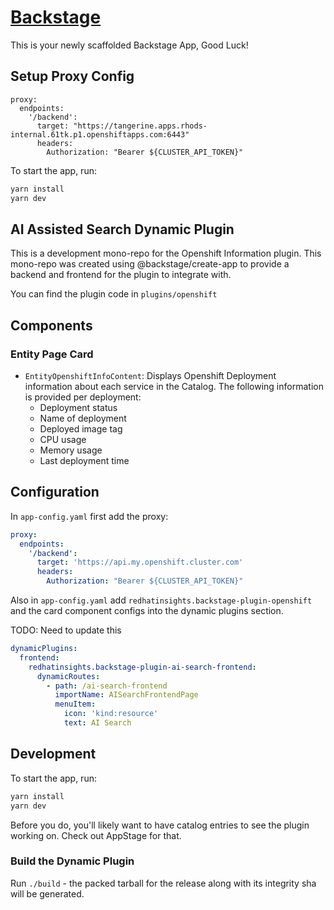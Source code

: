 # [Backstage](https://backstage.io)

This is your newly scaffolded Backstage App, Good Luck!

## Setup Proxy Config
```
proxy:
  endpoints:
    '/backend':
      target: "https://tangerine.apps.rhods-internal.61tk.p1.openshiftapps.com:6443"
      headers:
        Authorization: "Bearer ${CLUSTER_API_TOKEN}"
```

To start the app, run:

```sh
yarn install
yarn dev
```

## AI Assisted Search Dynamic Plugin

This is a development mono-repo for the Openshift Information plugin. This mono-repo was created using @backstage/create-app to provide a backend and frontend for the plugin to integrate with.

You can find the plugin code in `plugins/openshift`

## Components

### Entity Page Card

* `EntityOpenshiftInfoContent`: Displays Openshift Deployment information about each service in the Catalog. The following information is provided per deployment:
  * Deployment status
  * Name of deployment
  * Deployed image tag
  * CPU usage
  * Memory usage
  * Last deployment time

## Configuration

In `app-config.yaml` first add the proxy:

```yaml
proxy:
  endpoints:
    '/backend':
      target: 'https://api.my.openshift.cluster.com'
      headers:
        Authorization: "Bearer ${CLUSTER_API_TOKEN}"
```

Also in `app-config.yaml` add `redhatinsights.backstage-plugin-openshift` and the card component configs into the dynamic plugins section.


TODO: Need to update this
```yaml
dynamicPlugins:
  frontend:
    redhatinsights.backstage-plugin-ai-search-frontend:
      dynamicRoutes:
        - path: /ai-search-frontend
          importName: AISearchFrontendPage
          menuItem:
            icon: 'kind:resource'
            text: AI Search
```

## Development

To start the app, run:

```sh
yarn install
yarn dev
```

Before you do, you'll likely want to have catalog entries to see the plugin working on. Check out AppStage for that. 

### Build the Dynamic Plugin

Run `./build` - the packed tarball for the release along with its integrity sha will be generated.

